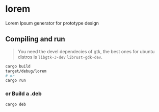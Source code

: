 # lorem
Lorem Ipsum generator for prototype design

## Compiling and run

> You need the devel dependecies of gtk, the best ones for ubuntu distros is `libgtk-3-dev` `librust-gdk-dev`.

```sh
cargo build
target/debug/lorem
# or
cargo run
```

### or Build a .deb

```sh
cargo deb
```
